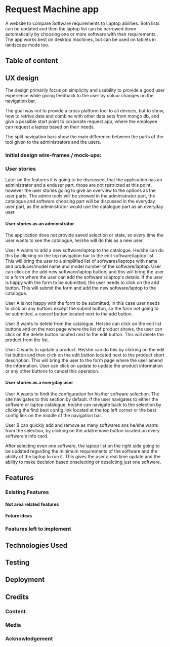 # **Request Machine app**

A website to compare Software requirements to Laptop abilities. Both lists can be updated and then the laptop list can be narrowed down automatically by choosing one or more software with their requirements . The app works best on desktop machines, but can be used on tablets in landscape mode too.

## Table of content

## UX design

The design primarily focus on simplicity and usability to provide a good user experience while giving feedback to the user by colour changes on the navigation bar.

The goal was not to provide a cross platform tool to all devices, but to show, how to retrive data and combine with other data sets from mongo db, and give a possible start point to corporate request app, where the employee can request a laptop based on their needs. 

The split navigation bars show the main difference between the parts of the tool given to the administrators and the users.

### Initial design wire-frames / mock-ups:



### User stories
Later on the features it is going to be discussed, that the application has an administrator and a enduser part, those are not restricted at this point, however the user stories going to give an overview to the options as the user parts. The admin tools will be showed in the administrator part, the catalogue and software choosing part will be discussed in the everyday user part, as the administrator would use the catalogue part as an everyday user.
#### User stories as an administrator
The application does not provide saved selection or state, so every time the user wants to see the catalogue, he/she will do this as a new user.

User A wants to add a new software/laptop to the catalogue. He/she can do this by clicking on the top navigation bar to the edit software/laptop  list. This will bring the user to a simplified list of softwares/laptops with name and producer/model name and model number of the software/laptop. User can click on the add new software/laptop button, and this will bring the user to a form where the user can add the software's/laptop's details. If the user is happy with the form to be submitted, the user needs to click on the add button. This will submit the form and add the new software/laptop to the catalogue.

User A is not happy with the form to be submitted, in this case user needs to click on any buttons except the submit button, so the form not going to be submitted, a cancel button located next to the add button.

User B wants to delete from the catalogue. He/she can click on the edit list buttons and on the next page where the list of product shows, the user can click on the delete button located next to the edit button. This will delete the product from the list.

User C wants to update a product. He/she can do this by clicking on the edit list button and then click on the edit button located next to the product short description. This will bring the user to the form page where the user amend the information. User can click on update to update the product information or any other buttons to cancel this operation.


#### User stories as a everyday user

User A wants to findt the configuration for his/her software selection. The site navigates to this section by default. If the user navigates to either the software or laptop catalogue, he/she can navigate back to the selection by clicking the find best config link located at the top left corner or the best config link on the middle of the navigation bar.

User B can quickly add and remove as many softwares ans he/she wants from the selection, by clicking on the add/remove button located on every software's info card.

After selecting even one software, the laptop list on the right side going to be updated regarding the minimum requirements of the software and the ability of the laptop to run it. This gives the user a real time update and the ability to make decision based onselecting or deselcting just one software.
 
## Features

### Existing Features


#### Not area related features


#### Future ideas



### Features left to implement



## Technologies Used



## Testing


## Deployment



## Credits

### Content

### Media


### Acknowledgement

